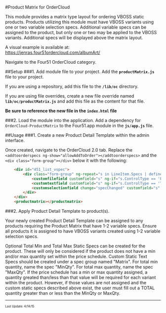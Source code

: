 #Product Matrix for OrderCloud 

This module provides a matrix type layout for ordering VBOSS static products. Products utilizing this module must have VBOSS variants using one or two variable selection specs. Additional variable specs can be assigned to the product, but only one or two may be applied to the VBOSS variants. Additional specs will be displayed above the matrix layout.

A visual example is available at: https://jenras.four51ordercloud.com/albumArt/

Navigate to the Four51 OrderCloud category. 

##Setup
###1. Add module file to your project.
Add the **`productMatrix.js`** file to your project.

If you are using a repository, add this file to the **`/lib/oc`** directory.

If you are using file overrides, create a new file override named **`lib/oc/productMatrix.js`** and add this file as the content for that file.

**Be sure to reference the new file in the `index.html` file**

###2. Load the module into the application.
Add a dependency for `OrderCloud-ProductMatrix` to the Four51.app module in the **`js/app.js`** file.

##Usage
###1. Create a new Product Detail Template within the admin interface.

Once created, navigate to the OrderCloud 2.0 tab. Replace the `<addtoorderspecs ng-show="allowAddToOrder"></addtoorderspecs>` and the `<div class="form-group"></div>` below it with the following:

```html
    <div id="451_list_vspec">
        <div class="form-group" ng-repeat="s in LineItem.Specs | definesvariant | onproperty:[{Property: 'CanSetForLineItem', Value: true}]">
            <customfilefield customfield="s" ng-if="s.ControlType == 'File'"></customfilefield>
            <customtextfield customfield="s" ng-if="s.ControlType == 'Text'"></customtextfield>
            <customselectionfield change="specChanged" customfield="s" ng-if="s.ControlType == 'Selection'"></customselectionfield>
        </div>
    </div>
    <productmatrix></productmatrix>
```

###2. Apply Product Detail Template to product(s).

Your newly created Product Detail Template can be assigned to any products requiring the Product Matrix that have 1-2 variable specs. Ensure all products it is assigned to have VBOSS variants created using 1-2 variable selection specs.

Optional Total Min and Total Max Static Specs can be created for the product. These will only be considered if the product does not have a min and/or max quantity set within the price schedule.
Custom Static Text Specs should be created under a spec group named "Matrix". For total min quantity, name the spec "MinQty". For total max quantity, name the spec "MaxQty".
If the price schedule has a min or max quantity assigned, a quantity greated than/less than that value will be required for each variant within the product. However, if those values are not assigned
and the custom static specs described above exist, the user must fill out a TOTAL quantity greater than or less than the MinQty or MaxQty.

---
<sub><sup>Last Update: 4/14/15</sup></sub>
